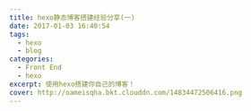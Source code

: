 ```yaml
---
title: hexo静态博客搭建经验分享(一)
date: 2017-01-03 16:40:54
tags:
  - hexo
  - blog
categories:
  - Front End
  - hexo
excerpt: 使用hexo搭建你自己的博客！
cover: http://oameisqha.bkt.clouddn.com/14834472506416.png
---
```

